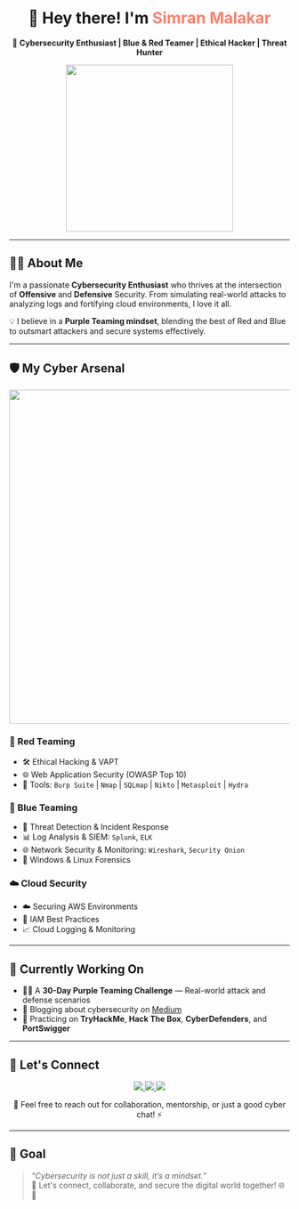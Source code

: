 <h1 align="center">👋 Hey there! I'm <span style="color:#f9826c;">Simran Malakar</span></h1>

<p align="center">
🚀 <b>Cybersecurity Enthusiast | Blue & Red Teamer | Ethical Hacker | Threat Hunter</b>  
</p>

<p align="center">
  <img src="https://media.giphy.com/media/L1R1tvI9svkIWwpVYr/giphy.gif" width="300"/>
</p>

---

## 👩‍💻 About Me

I'm a passionate <strong>Cybersecurity Enthusiast</strong> who thrives at the intersection of <strong>Offensive</strong> and <strong>Defensive</strong> Security. From simulating real-world attacks to analyzing logs and fortifying cloud environments, I love it all.

💡 I believe in a **Purple Teaming mindset**, blending the best of Red and Blue to outsmart attackers and secure systems effectively.

---

## 🛡️ My Cyber Arsenal

<p align="center">
  <img src="https://media.giphy.com/media/qgQUggAC3Pfv687qPC/giphy.gif" width="600"/>
</p>

### 🔴 Red Teaming
- 🛠️ Ethical Hacking & VAPT
- 🌐 Web Application Security (OWASP Top 10)
- 🧰 Tools: `Burp Suite` | `Nmap` | `SQLmap` | `Nikto` | `Metasploit` | `Hydra`

### 🔵 Blue Teaming
- 🚨 Threat Detection & Incident Response
- 📊 Log Analysis & SIEM: `Splunk`, `ELK`
- 🌐 Network Security & Monitoring: `Wireshark`, `Security Onion`
- 🧠 Windows & Linux Forensics

### ☁️ Cloud Security
- ☁️ Securing AWS Environments
- 🔐 IAM Best Practices
- 📈 Cloud Logging & Monitoring

---

## 🧪 Currently Working On
- 🕵️‍♀️ A **30-Day Purple Teaming Challenge** — Real-world attack and defense scenarios
- 📝 Blogging about cybersecurity on [Medium](https://medium.com/@simran.malakar)
- 🧠 Practicing on **TryHackMe**, **Hack The Box**, **CyberDefenders**, and **PortSwigger**

---

## 🔗 Let's Connect

<p align="center">
  <a href="https://www.linkedin.com/in/simran-profile/" target="_blank" title="Connect with me on LinkedIn">
    <img src="https://img.shields.io/badge/-LinkedIn-0A66C2?style=for-the-badge&logo=linkedin&logoColor=white" />
  </a>
  <a href="https://medium.com/@simran.malakar" target="_blank" title="Read my blogs on Medium">
    <img src="https://img.shields.io/badge/-Medium-12100E?style=for-the-badge&logo=medium&logoColor=white" />
  </a>
  <a href="#" target="_blank" title="Check out my Resume">
    <img src="https://img.shields.io/badge/-Resume%20&%20Portfolio-E60023?style=for-the-badge&logo=adobe-acrobat-reader&logoColor=white" />
  </a>
</p>

<p align="center">
  💬 Feel free to reach out for collaboration, mentorship, or just a good cyber chat! ⚡
</p>


---

## 🎯 Goal

> _“Cybersecurity is not just a skill, it’s a mindset.”_  
> 🧠 Let's connect, collaborate, and secure the digital world together! 🌐🔐
